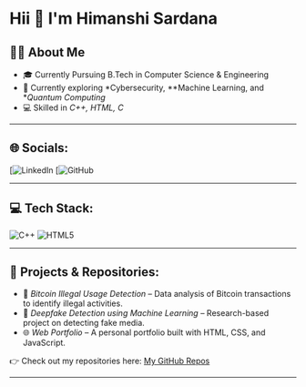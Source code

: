 # Hii 👋 I'm Himanshi Sardana

## 👩‍💻 About Me
- 🎓 Currently Pursuing B.Tech in Computer Science & Engineering  
- 🌱 Currently exploring *Cybersecurity, **Machine Learning, and **Quantum Computing*  
- 💻 Skilled in *C++, HTML, C* 
 

---

## 🌐 Socials:
[![LinkedIn](https://www.linkedin.com/in/himanshi-sardana-1842b1370utm_source=share&utm_campaign=share_via&utm_content=profile&utm_medium=android_app) 
[![GitHub](https://github.com/Himanshi-786)

---

## 💻 Tech Stack:
![C++](https://img.shields.io/badge/c++-%2300599C.svg?style=for-the-badge&logo=c%2B%2B&logoColor=white)
![HTML5](https://img.shields.io/badge/html5-%23E34F26.svg?style=for-the-badge&logo=html5&logoColor=white)


---

## 📂 Projects & Repositories:
- 🔐 *Bitcoin Illegal Usage Detection* – Data analysis of Bitcoin transactions to identify illegal activities.  
- 🤖 *Deepfake Detection using Machine Learning* – Research-based project on detecting fake media.  
- 🌐 *Web Portfolio* – A personal portfolio built with HTML, CSS, and JavaScript.  

👉 Check out my repositories here: [My GitHub Repos](https://github.com/Himanshi-786)

---


